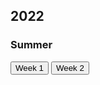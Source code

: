 ## 2022
### Summer
<button class="button-28" role="button" onclick="location.href='https://smallgroup.carrollmedia.dev/2022/summer/week-1'">Week 1</button>
<button class="button-28" role="button" onclick="location.href='https://smallgroup.carrollmedia.dev/2022/summer/week-2'">Week 2</button>